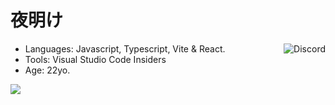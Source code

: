 # 夜明け

<img align='right' src="https://lanyard.cnrad.dev/api/257152789933719552?theme=dark&bg=151515&borderRadius=8px" alt="Discord">

- Languages: Javascript, Typescript, Vite & React.
- Tools: Visual Studio Code Insiders
- Age: 22yo.

<img align='left' src="https://spotify-github-profile.kittinanx.com/api/view?uid=juliontc&cover_image=true&theme=novatorem&show_offline=true&background_color=ff6b6b&interchange=false&bar_color=53b14f&bar_color_cover=false)](https://github.com/kittinan/spotify-github-profile">
